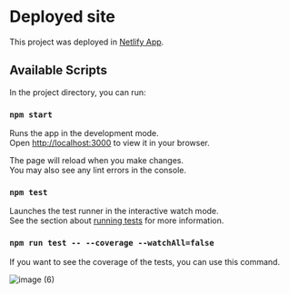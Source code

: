 # Deployed site

This project was deployed in [Netlify App](https://hacker-news-tr.netlify.app/).

## Available Scripts

In the project directory, you can run:

### `npm start`

Runs the app in the development mode.\
Open [http://localhost:3000](http://localhost:3000) to view it in your browser.

The page will reload when you make changes.\
You may also see any lint errors in the console.

### `npm test`

Launches the test runner in the interactive watch mode.\
See the section about [running tests](https://facebook.github.io/create-react-app/docs/running-tests) for more information.

### `npm run test -- --coverage --watchAll=false`

If you want to see the coverage of the tests, you can use this command.

![image (6)](https://user-images.githubusercontent.com/53904695/150280532-17bbbf36-afeb-4a64-89f5-090d244543d0.png)
